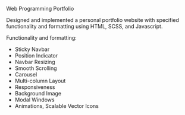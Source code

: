 Web Programming Portfolio 

Designed and implemented a personal portfolio website with specified functionality and formatting using HTML, SCSS, and Javascript. 

Functionality and formatting: 
* Sticky Navbar
* Position Indicator
* Navbar Resizing
* Smooth Scrolling
* Carousel
* Multi-column Layout
* Responsiveness
* Background Image
* Modal Windows
* Animations, Scalable Vector Icons
  
